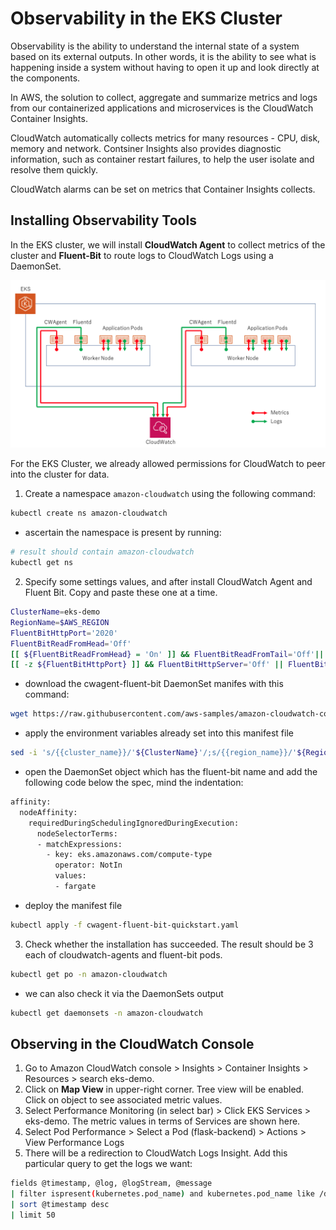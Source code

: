 # Observability in the EKS Cluster
Observability is the ability to understand the internal state of a system based on its external outputs. In other words, it is the ability to see what is happening inside a system without having to open it up and look directly at the components.

In AWS, the solution to collect, aggregate and summarize metrics and logs from our containerized applications and microservices is the CloudWatch Container Insights.

CloudWatch automatically collects metrics for many resources - CPU, disk, memory and network. Contsiner Insights also provides diagnostic information, such as container restart failures, to help the user isolate and resolve them quickly.

CloudWatch alarms can be set on metrics that Container Insights collects.


## Installing Observability Tools
In the EKS cluster, we will install **CloudWatch Agent** to collect metrics of the cluster and **Fluent-Bit** to route logs to CloudWatch Logs using a DaemonSet.

![observability architecture](../assets/photos/container-insight-overview.png)

For the EKS Cluster, we already allowed permissions for CloudWatch to peer into the cluster for data.

1. Create a namespace `amazon-cloudwatch` using the following command:
```bash
kubectl create ns amazon-cloudwatch
```
- ascertain the namespace is present by running:
```bash
# result should contain amazon-cloudwatch
kubectl get ns
```

2. Specify some settings values, and after install CloudWatch Agent and Fluent Bit. Copy and paste these one at a time.
```bash
ClusterName=eks-demo
RegionName=$AWS_REGION
FluentBitHttpPort='2020'
FluentBitReadFromHead='Off'
[[ ${FluentBitReadFromHead} = 'On' ]] && FluentBitReadFromTail='Off'|| FluentBitReadFromTail='On'
[[ -z ${FluentBitHttpPort} ]] && FluentBitHttpServer='Off' || FluentBitHttpServer='On'
```
- download the cwagent-fluent-bit DaemonSet manifes with this command:
```bash
wget https://raw.githubusercontent.com/aws-samples/amazon-cloudwatch-container-insights/latest/k8s-deployment-manifest-templates/deployment-mode/daemonset/container-insights-monitoring/quickstart/cwagent-fluent-bit-quickstart.yaml
```
- apply the environment variables already set into this manifest file
```bash
sed -i 's/{{cluster_name}}/'${ClusterName}'/;s/{{region_name}}/'${RegionName}'/;s/{{http_server_toggle}}/"'${FluentBitHttpServer}'"/;s/{{http_server_port}}/"'${FluentBitHttpPort}'"/;s/{{read_from_head}}/"'${FluentBitReadFromHead}'"/;s/{{read_from_tail}}/"'${FluentBitReadFromTail}'"/' cwagent-fluent-bit-quickstart.yaml 
```
- open the DaemonSet object which has the fluent-bit name and add the following code below the spec, mind the indentation:
```bash
affinity:
  nodeAffinity:
    requiredDuringSchedulingIgnoredDuringExecution:
      nodeSelectorTerms:
      - matchExpressions:
        - key: eks.amazonaws.com/compute-type
          operator: NotIn
          values:
          - fargate
```
- deploy the manifest file
```bash
kubectl apply -f cwagent-fluent-bit-quickstart.yaml
```

3. Check whether the installation has succeeded. The result should be 3 each of cloudwatch-agents and fluent-bit pods.
```bash
kubectl get po -n amazon-cloudwatch
```
- we can also check it via the DaemonSets output
```bash
kubectl get daemonsets -n amazon-cloudwatch
```


## Observing in the CloudWatch Console
1. Go to Amazon CloudWatch console > Insights > Container Insights > Resources > search eks-demo.
2. Click on **Map View** in upper-right corner. Tree view will be enabled. Click on object to see associated metric values.
3. Select Performance Monitoring (in select bar) > Click EKS Services > eks-demo. The metric values in terms of Services are shown here.
4. Select Pod Performance > Select a Pod (flask-backend) > Actions > View Performance Logs
5. There will be a redirection to CloudWatch Logs Insight. Add this particular query to get the logs we want:
```bash
fields @timestamp, @log, @logStream, @message
| filter ispresent(kubernetes.pod_name) and kubernetes.pod_name like /demo-flask-backend-{add the ID}/
| sort @timestamp desc
| limit 50
```